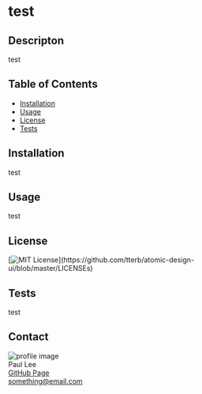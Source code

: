 # test

## Descripton
test
                        
## Table of Contents
                        
* [Installation](#installation)
* [Usage](#usage)
* [License](#license)
* [Tests](#tests)
                        
## Installation
test
                        
## Usage
test
                        
## License
[![MIT License](https://img.shields.io/apm/l/atomic-design-ui.svg?)](https://github.com/tterb/atomic-design-ui/blob/master/LICENSEs)
                
## Tests
test
                
## Contact
![profile image](https://avatars3.githubusercontent.com/u/61212387?v=4)
<br/>
Paul Lee
<br/>
[GitHub Page](https://github.com/vb27)
<br/>
something@email.com
                